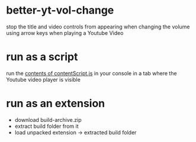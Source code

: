 # better-yt-vol-change
stop the title and video controls from appearing when changing the volume using arrow keys when playing a Youtube Video


# run as a script
run the [contents of contentScript.js](https://raw.githubusercontent.com/deontic/better-yt-vol-change/main/src/contentScript.js) in your console in a tab where the Youtube video player is visible


# run as an extension

* download build-archive.zip
* extract build folder from it
* load unpacked extension -> extracted build folder
